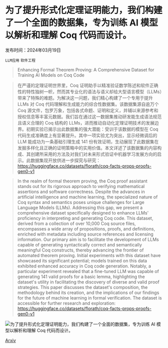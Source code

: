 # 为了提升形式化定理证明能力，我们构建了一个全面的数据集，专为训练 AI 模型以解析和理解 Coq 代码而设计。

发布时间：2024年03月19日

`LLM应用` `软件工程`

> Enhancing Formal Theorem Proving: A Comprehensive Dataset for Training AI Models on Coq Code

> 在严谨的定理证明世界里，Coq 证明助手以精准验证数学陈述和软件正确性的特性独树一帜，然而其专业化的语法与语义却给大型语言模型（LLMs）带来了特殊的难题。为解决这一问题，我们精心构建了一个专用于提升 LLMs 对 Coq 代码理解和生成能力的综合性数据集。该数据集源自逾万个 Coq 源文件，包罗万象，包括各式命题、证明和定义，并辅以来源参考和授权信息等丰富元数据。我们旨在通过这一数据集推动研发能生成语法规范且语义合理的 Coq 结构的 LLMs，进而推动自动化定理证明技术的发展边界。初期实验已揭示出此数据集的强大潜能：受训于该数据的模型在 Coq 代码生成准确度上有显著提升。其中一项实验尤为突出，显示经微调后的 LLM 能成功为一条基础引理生成 141 份有效证明，生动展现了此数据集在发掘多样化且正确的证明策略中的实用价值。本文详述了该数据集的内容构成、其创建所采用的方法及对我们对未来形式验证中机器学习发展方向的启示。此数据集现开放供进一步探究与研究：https://huggingface.co/datasets/florath/coq-facts-props-proofs-gen0-v1

> In the realm of formal theorem proving, the Coq proof assistant stands out for its rigorous approach to verifying mathematical assertions and software correctness. Despite the advances in artificial intelligence and machine learning, the specialized nature of Coq syntax and semantics poses unique challenges for Large Language Models (LLMs). Addressing this gap, we present a comprehensive dataset specifically designed to enhance LLMs' proficiency in interpreting and generating Coq code. This dataset, derived from a collection of over 10,000 Coq source files, encompasses a wide array of propositions, proofs, and definitions, enriched with metadata including source references and licensing information. Our primary aim is to facilitate the development of LLMs capable of generating syntactically correct and semantically meaningful Coq constructs, thereby advancing the frontier of automated theorem proving. Initial experiments with this dataset have showcased its significant potential; models trained on this data exhibited enhanced accuracy in Coq code generation. Notably, a particular experiment revealed that a fine-tuned LLM was capable of generating 141 valid proofs for a basic lemma, highlighting the dataset's utility in facilitating the discovery of diverse and valid proof strategies. This paper discusses the dataset's composition, the methodology behind its creation, and the implications of our findings for the future of machine learning in formal verification. The dataset is accessible for further research and exploration: https://huggingface.co/datasets/florath/coq-facts-props-proofs-gen0-v1

![为了提升形式化定理证明能力，我们构建了一个全面的数据集，专为训练 AI 模型以解析和理解 Coq 代码而设计。](../../../paper_images/2403.12627/proof_string_length_distribution_excluding_outliers.png)

[Arxiv](https://arxiv.org/abs/2403.12627)
